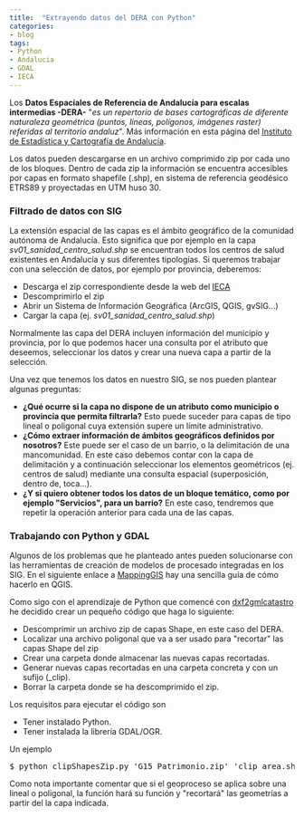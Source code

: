 ```yaml
---
title:  "Extrayendo datos del DERA con Python"
categories:
- blog
tags:
- Python
- Andalucia
- GDAL
- IECA
---
```


Los **Datos Espaciales de Referencia de Andalucía para escalas intermedias -DERA-** "_es un repertorio de bases cartográficas de diferente naturaleza geométrica (puntos, líneas, polígonos, imágenes raster) referidas al territorio andaluz_". Más información en esta página del [Instituto de Estadística y Cartografía de Andalucía](http://www.juntadeandalucia.es/institutodeestadisticaycartografia/DERA/).

Los datos pueden descargarse en un archivo comprimido zip por cada uno de los bloques. Dentro de cada zip la información se encuentra accesibles por capas en formato shapefile (.shp), en sistema de referencia geodésico ETRS89 y proyectadas en UTM huso 30.

### Filtrado de datos con SIG

La extensión espacial de las capas es el ámbito geográfico de la comunidad autónoma de Andalucía. Esto significa que por ejemplo en la capa _sv01_sanidad_centro_salud.shp_ se encuentran todos los centros de salud existentes en Andalucía y sus diferentes tipologías. Si queremos trabajar con una selección de datos, por ejemplo por provincia, deberemos:

*   Descarga el zip correspondiente desde la web del [IECA](http://www.juntadeandalucia.es/institutodeestadisticaycartografia/DERA/)
*   Descomprimirlo el zip
*   Abrir un Sistema de Información Geográfica (ArcGIS, QGIS, gvSIG...)
*   Cargar la capa (ej. _sv01_sanidad_centro_salud.shp_)

Normalmente las capa del DERA incluyen información del municipio y provincia, por lo que podemos hacer una consulta por el atributo que deseemos, seleccionar los datos y crear una nueva capa a partir de la selección.

Una vez que tenemos los datos en nuestro SIG, se nos pueden plantear algunas preguntas:

*   **¿Qué ocurre si la capa no dispone de un atributo como municipio o provincia que permita filtrarla?** Esto puede suceder para capas de tipo lineal o poligonal cuya extensión supere un límite administrativo.
*   **¿Cómo extraer información de ámbitos geográficos definidos por nosotros?** Este puede ser el caso de un barrio, o la delimitación de una mancomunidad. En este caso debemos contar con la capa de delimitación y a continuación seleccionar los elementos geométricos (ej. centros de salud) mediante una consulta espacial (superposición, dentro de, toca...).
*   **¿Y si quiero obtener todos los datos de un bloque temático, como por ejemplo "Servicios", para un barrio?** En este caso, tendremos que repetir la operación anterior para cada una de las capas.

### Trabajando con Python y GDAL

Algunos de los problemas que he planteado antes pueden solucionarse con las herramientas de creación de modelos de procesado integradas en los SIG. En el siguiente enlace a [MappingGIS](http://mappinggis.com/2014/08/crear-un-modelo-de-procesado-en-qgis-el-model-builder-de-qgis/) hay una sencilla guía de cómo hacerlo en QGIS.

Como sigo con el aprendizaje de Python que comencé con [dxf2gmlcatastro](2016/dxf2gmlcatastro-script-python-para-convertir-de-dxf-a-gml-parcela-catastral) he decidido crear un pequeño código que haga lo siguiente:

*   Descomprimir un archivo zip de capas Shape, en este caso del DERA.
*   Localizar una archivo poligonal que va a ser usado para "recortar" las capas Shape del zip
*   Crear una carpeta donde almacenar las nuevas capas recortadas.
*   Generar nuevas capas recortadas en una carpeta concreta y con un sufijo (_clip).
*   Borrar la carpeta donde se ha descomprimido el zip.

Los requisitos para ejecutar el código son

*   Tener instalado Python.
*   Tener instalada la librería GDAL/OGR.

Un ejemplo

<pre>$ python clipShapesZip.py 'G15_Patrimonio.zip' 'clip_area.shp' 'clipFolder'</pre>

Como nota importante comentar que si el geoproceso se aplica sobre una lineal o poligonal, la función hará su función y "recortará" las geometrías a partir del la capa indicada.

<script type="text/javascript" src="https://gist-it.appspot.com/github/sigdeletras/clipShapesZip/blob/master/clipShapesZip.py"></script>
        
